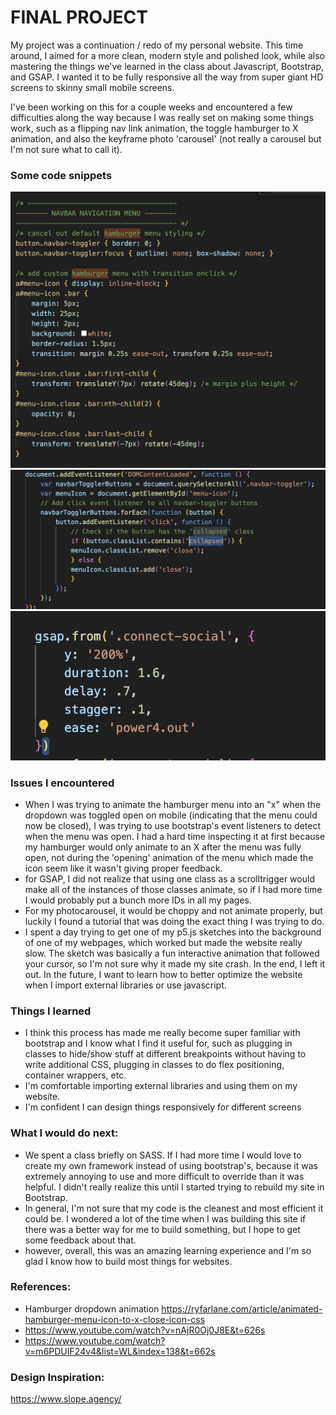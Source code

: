 # FINAL PROJECT

My project was a continuation / redo of my personal website. This time around, I aimed for a more clean, modern style and polished look, while also mastering the things we've learned in the class about Javascript, Bootstrap, and GSAP. I wanted it to be fully responsive all the way from super giant HD screens to skinny small mobile screens.

I've been working on this for a couple weeks and encountered a few difficulties along the way because I was really set on making some things work, such as a flipping nav link animation, the toggle hamburger to X animation, and also the keyframe photo 'carousel' (not really a carousel but I'm not sure what to call it).

### Some code snippets
![CSS of hamburger transform](./documentation/csshamburger.png "css hamburger")
![JS of hamburger transform](./documentation/jshamburger.png "js hamburger")
![staggering contact links](./documentation/stagger.png "contact links gsap")


### Issues I encountered
- When I was trying to animate the hamburger menu into an "x" when the dropdown was toggled open on mobile (indicating that the menu could now be closed), I was trying to use bootstrap's event listeners to detect when the menu was open. I had a hard time inspecting it at first because my hamburger would only animate to an X after the menu was fully open, not during the 'opening' animation of the menu which made the icon seem like it wasn't giving proper feedback.
- for GSAP, I did not realize that using one class as a scrolltrigger would make all of the instances of those classes animate, so if I had more time I would probably put a bunch more IDs in all my pages.
- For my photocarousel, it would be choppy and not animate properly, but luckily I found a tutorial that was doing the exact thing I was trying to do.
- I spent a day trying to get one of my p5.js sketches into the background of one of my webpages, which worked but made the website really slow. The sketch was basically a fun interactive animation that followed your cursor, so I'm not sure why it made my site crash. In the end, I left it out. In the future, I want to learn how to better optimize the website when I import external libraries or use javascript.

### Things I learned
- I think this process has made me really become super familiar with bootstrap and I know what I find it useful for, such as plugging in classes to hide/show stuff at different breakpoints without having to write additional CSS, plugging in classes to do flex positioning, container wrappers, etc.
- I'm comfortable importing external libraries and using them on my website.
- I'm confident I can design things responsively for different screens

### What I would do next:
- We spent a class briefly on SASS. If I had more time I would love to create my own framework instead of using bootstrap's, because it was extremely annoying to use and more difficult to override than it was helpful. I didn't really realize this until I started trying to rebuild my site in Bootstrap.
- In general, I'm not sure that my code is the cleanest and most efficient it could be. I wondered a lot of the time when I was building this site if there was a better way for me to build something, but I hope to get some feedback about that.
- however, overall, this was an amazing learning experience and I'm so glad I know how to build most things for websites.

### References:
- Hamburger dropdown animation https://ryfarlane.com/article/animated-hamburger-menu-icon-to-x-close-icon-css
- https://www.youtube.com/watch?v=nAjR0Oj0J8E&t=626s
- https://www.youtube.com/watch?v=m6PDUIF24v4&list=WL&index=138&t=662s


### Design Inspiration:
https://www.slope.agency/